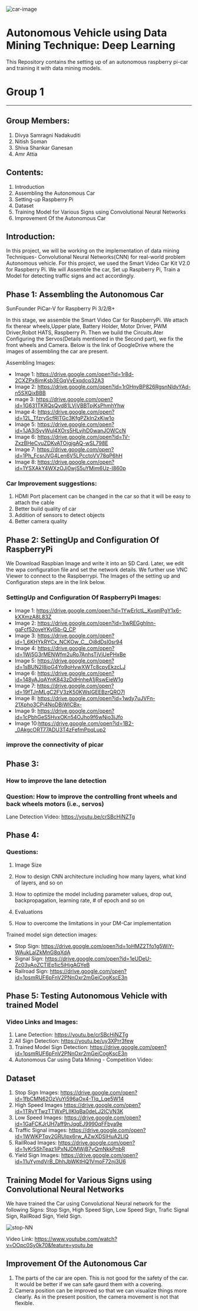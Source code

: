 ![car-image](https://github.com/DivyaSamragniNadakuditi/DM-Car/blob/master/Images/Car-Image.png)


# Autonomous Vehicle using Data Mining Technique: Deep Learning
This Repository contains the setting up of an autonomous raspberry pi-car and training it with data mining models.

# Group 1
<hr />

## Group Members:
  1. Divya Samragni Nadakuditi
  2. Nitish Soman
  3. Shiva Shankar Ganesan
  4. Amr Attia

## Contents:
  1. Introduction
  2. Assembling the Autonomous Car
  3. Setting-up Raspberry Pi
  4. Dataset
  5. Training Model for Various Signs using Convolutional Neural Networks
  6. Improvement Of the Autonomous Car
  
## Introduction:
In this project, we will be working on the implementation of data mining Techniques- Convolutional Neural Networks(CNN) for real-world problem Autonomous vehicle. For this project, we used the Smart Video Car Kit V2.0 for Raspberry Pi. We will Assemble the car, Set up Raspberry Pi, Train a Model for detecting traffic signs and act accordingly.

## Phase 1: Assembling the  Autonomous Car
SunFounder PiCar-V for Raspberry Pi 3/2/B+

In this stage, we assemble the Smart Video Car for RaspberryPi. We attach fix therear wheels,Upper plate, Battery Holder, Motor Driver, PWM Driver,Robot HATS, Raspberry Pi. Then we build the Circuits.Ater Configuring the Servos(Details mentioned in the Second part), we fix the front wheels and Camera.  Below is the link of GoogleDrive where the images of assembling the car are present.

Assembling Images:
  - Image 1: https://drive.google.com/open?id=1r8d-2CXZPx8imKsb3EGqVvExqdcq32A3
  - Image 2: https://drive.google.com/open?id=1r0HnyBP826RgsnNldvYAd-n5SXQixBBB
  - mage 3: https://drive.google.com/open?id=1G631TKRQsQvd81LVjVBBTpjKsPhmhYhw
  - Image 4: https://drive.google.com/open?id=12L_TfzryScfRlTGc3KfgPZkIn2xKjw1o
  - Image 5: https://drive.google.com/open?id=1JA3jSyyWul4XOrs5HLvjhD0wanJOWCcN
  - Image 6: https://drive.google.com/open?id=1V-ZxzBHeCvuZDKvATOigjgAQ-wSL798E
  - Image 7: https://drive.google.com/open?id=1Ph_FcsrJVG4Len6V5LPcctoVV78qP6hH
  - Image 8: https://drive.google.com/open?id=1YSXAkY4WXzOJj0wjS5uYMim6Uz-I860p

### Car Improvement suggestions:

1) HDMI Port placement can be changed in the car so that it will be easy to attach the cable
2) Better build quality of car
3) Addition of sensors to detect objects
4) Better camera quality

## Phase 2: SettingUp and Configuration Of RaspberryPi

We Download Raspbian Image and write it into an SD Card. Later, we edit the wpa configuration file and set the network details. We further use VNC Viewer to connect to the Raspberrypi. The Images of the setting up and Configuration steps are in the link below.

### SettingUp and Configuration Of RaspberryPi Images:

  - Image 1: https://drive.google.com/open?id=1YwErIctL_KvqnlPgY1x6-kXXmzA8L83Z
  - Image 2: https://drive.google.com/open?id=1lwREGghlnn-gaFcf52oveYKyI5b-Q_CP
  - Image 3: https://drive.google.com/open?id=1_6KHYkRYCx_NCKOw_C__Oi8dDsI0sr94
  - Image 4: https://drive.google.com/open?id=1Wj5G3rMENWfm2uRo7AnhsTjVjUePHxBe
  - Image 5: https://drive.google.com/open?id=1sBUN2I8joG4Yo9oHywXWTc8cpyEkzcLJ
  - Image 6: https://drive.google.com/open?id=148yAJqAYnK843zDdHnheA1jRswEieW1g
  - Image 7: https://drive.google.com/open?id=19fTJnMLgC2FV3zK50KWslGEEBzrQRO7l
  - Image 8: https://drive.google.com/open?id=1wdy7uJVFn-21Xpho3CPi4NoDBiWICBx-
  - Image 9: https://drive.google.com/open?id=1cPbhGeS5HvxOKn54OJho9f6wNio3jJfo
  - Image 10:https://drive.google.com/open?id=1B2-_0AkgcORT77ADU3T4zFefmPpqLup2
  

### improve the connectivity of picar 


## Phase 3:

### How to improve the lane detection

### Question: How to improve the controlling front wheels and back wheels motors (i.e., servos)

Lane Detection Video: https://youtu.be/crSBcHiNZTg

## Phase 4:

### Questions:
  1. Image Size
  
  
  2. How to design CNN architecture including how many layers, what kind of layers, and so on
  
  
  3. How to optimize the model including parameter values, drop out, backpropagation, learning rate, # of epoch and so on
  
  
  4. Evaluations
  
  
  5. How to overcome the limitations in your DM-Car implementation
  
  Trained model sign detection images:
  - Stop Sign: https://drive.google.com/open?id=1oHMZ2Tfo1g5WiY-WAukLalZkMnG8qXdA
  - Signal Sign: https://drive.google.com/open?id=1eUDeU-Zc03yAoZCTlEp1ic5iHjgAGYeB
  - Railroad Sign: https://drive.google.com/open?id=1psmRUF6pFnV2PNnOxr2mGeiCogKscE3n


## Phase 5: Testing Autonomous Vehicle with trained Model

### Video Links and Images:
  1. Lane Detection: https://youtu.be/crSBcHiNZTg
  2. All Sign Detection: https://youtu.be/uy3XPrr3few
  3. Trained Model Sign Detection: https://drive.google.com/open?id=1psmRUF6pFnV2PNnOxr2mGeiCogKscE3n
  4. Autonomous Car using Data Mining - Competition Video:



## Dataset
  1. Stop Sign Images: https://drive.google.com/open?id=1fbCMN62OzVuYi596aOx4-TIq_Lqe5W14
  2. High Speed Images https://drive.google.com/open?id=1TRyYTwzTTWxPLIIKIqBa0deLJ2ICVN3K
  3. Low Speed Images: https://drive.google.com/open?id=1GaFCKJrUH7aff9nJqgEJ9990qFFbya9e
  4. Traffic Signal images: https://drive.google.com/open?id=1WWKPTqv2GRUlpx6rw_AZwXDSIHuA2LlQ
  5. RailRoad Images: https://drive.google.com/open?id=1vKr5ShTeaz1iPxNJDMWjB7vQmNkkPnbR
  6. Yield Sign Images: https://drive.google.com/open?id=11uYymdVrB_DhhJbWKtHQ1VmoF72nj3U6
  
## Training Model for Various Signs using Convolutional Neural Networks
We have trained the Car using Convolutional Neural network for the following Signs:
  Stop Sign, 
  High Speed Sign, 
  Low Speed Sign, 
  Trafic Signal Sign, 
  RailRoad Sign, 
  Yield Sign.
  
![stop-NN](https://github.com/DivyaSamragniNadakuditi/DM-Car/blob/master/Images/stop-NN.png)

Video Link:
https://www.youtube.com/watch?v=OOpc0Sy0k70&feature=youtu.be

## Improvement Of the Autonomous Car
1. The parts of the car are open. This is not good for the safety of the car. It would be better if we can safe gaurd them with a covering.
2. Camera position can be improved so that we can visualize things more clearly. As in the present position, the camera movement is not that flexible.

